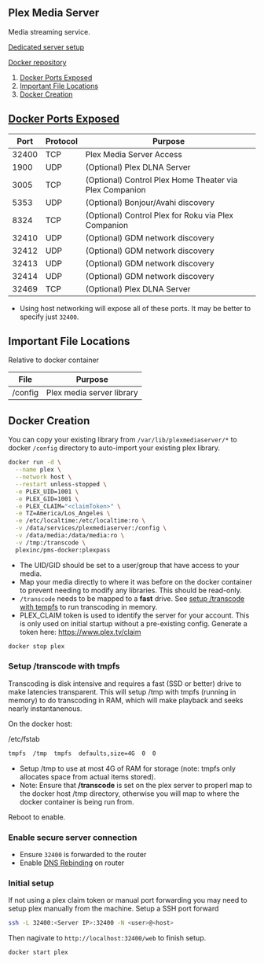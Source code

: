 Plex Media Server
-----------------
Media streaming service.

[Dedicated server setup](plex-dedicated.md)

[Docker repository][1]

1. [Docker Ports Exposed](#docker-ports-exposed)
2. [Important File Locations](#important-file-locations)
3. [Docker Creation](#docker-creation)

[Docker Ports Exposed][2]
-------------------------

| Port  | Protocol | Purpose                                                 |
|-------|----------|---------------------------------------------------------|
| 32400 | TCP      | Plex Media Server Access                                |
| 1900  | UDP      | (Optional) Plex DLNA Server                             |
| 3005  | TCP      | (Optional) Control Plex Home Theater via Plex Companion |
| 5353  | UDP      | (Optional) Bonjour/Avahi discovery                      |
| 8324  | TCP      | (Optional) Control Plex for Roku via Plex Companion     |
| 32410 | UDP      | (Optional) GDM network discovery                        |
| 32412 | UDP      | (Optional)  GDM network discovery                       |
| 32413 | UDP      | (Optional) GDM network discovery                        |
| 32414 | UDP      | (Optional) GDM network discovery                        |
| 32469 | TCP      | (Optional) Plex DLNA Server                             |
 * Using host networking will expose all of these ports. It may be better to
   specify just `32400`.

Important File Locations
------------------------
Relative to docker container

| File    | Purpose                   |
|---------|---------------------------|
| /config | Plex media server library |

Docker Creation
---------------
You can copy your existing library from `/var/lib/plexmediaserver/*` to docker
`/config` directory to auto-import your existing plex library.

```bash
docker run -d \
  --name plex \
  --network host \
  --restart unless-stopped \
  -e PLEX_UID=1001 \
  -e PLEX_GID=1001 \
  -e PLEX_CLAIM="<claimToken>" \
  -e TZ=America/Los_Angeles \
  -e /etc/localtime:/etc/localtime:ro \
  -v /data/services/plexmediaserver:/config \
  -v /data/media:/data/media:ro \
  -v /tmp:/transcode \
  plexinc/pms-docker:plexpass
```
 * The UID/GID should be set to a user/group that have access to your media.
 * Map your media directly to where it was before on the docker container to
   prevent needing to modify any libraries. This should be read-only.
 * `/transcode` needs to be mapped to a **fast** drive. See
   [setup /transcode with tempfs](#setup-transcode-with-tempfs) to run
   transcoding in memory.
 * PLEX_CLAIM token is used to identify the server for your account. This is
   only used on initial startup without a pre-existing config. Generate a token
   here: https://www.plex.tv/claim

```bash
docker stop plex
```

### Setup /transcode with tmpfs
Transcoding is disk intensive and requires a fast (SSD or better) drive to make
latencies transparent. This will setup /tmp with tmpfs (running in memory) to
do transcoding in RAM, which will make playback and seeks nearly instantanenous.

On the docker host:

/etc/fstab
```bash
tmpfs  /tmp  tmpfs  defaults,size=4G  0  0
```
 * Setup /tmp to use at most 4G of RAM for storage (note: tmpfs only allocates
   space from actual items stored).
 * Note: Ensure that **/transcode** is set on the plex server to properl map to
   the docker host /tmp directory, otherwise you will map to where the docker
   container is being run from.

Reboot to enable.

### Enable secure server connection

 * Ensure `32400` is forwarded to the router
 * Enable [DNS Rebinding][3] on router

### Initial setup
If not using a plex claim token or manual port forwarding you may need to setup
plex manually from the machine. Setup a SSH port forward

```bash
ssh -L 32400:<Server IP>:32400 -N <user>@<host>
```

Then nagivate to `http://localhost:32400/web` to finish setup.


```bash
docker start plex
```

[1]: https://hub.docker.com/r/plexinc/pms-docker/
[2]: https://support.plex.tv/articles/201543147-what-network-ports-do-i-need-to-allow-through-my-firewall/
[3]: https://support.plex.tv/articles/206225077-how-to-use-secure-server-connections/
[4]: https://www.cb-net.co.uk/linux/running-plex-from-a-docker-container-on-ubuntu-16-04-lts-16-10/
